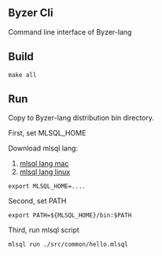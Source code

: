 ## Byzer Cli

Command line interface of Byzer-lang

## Build

```
make all
```

## Run

Copy to Byzer-lang distribution bin directory. 

First, set MLSQL_HOME

Download mlsql lang:
1. [mlsql lang mac](https://mlsql-downloads.kyligence.io/2.1.0/mlsql-app_2.4-2.1.0-darwin-amd64.tar.gz)
2. [mlsql lang linux](https://mlsql-downloads.kyligence.io/2.1.0/mlsql-app_2.4-2.1.0-linux-amd64.tar.gz)

```
export MLSQL_HOME=....
```

Second, set PATH

```
export PATH=${MLSQL_HOME}/bin:$PATH
```

Third, run mlsql script

```
mlsql run ./src/common/hello.mlsql
```
